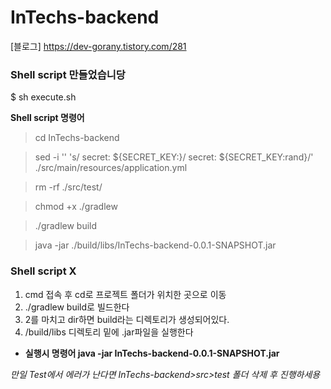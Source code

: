 # InTechs-backend

[블로그] https://dev-gorany.tistory.com/281

### Shell script 만들었습니당

$ sh execute.sh 

__Shell script 명령어__

> cd InTechs-backend

> sed -i '' 's/    secret: ${SECRET_KEY:}/    secret: ${SECRET_KEY:rand}/' ./src/main/resources/application.yml

> rm -rf ./src/test/

> chmod +x ./gradlew

> ./gradlew build

> java -jar ./build/libs/InTechs-backend-0.0.1-SNAPSHOT.jar

### Shell script X
1. cmd 접속 후 cd로 프로젝트 폴더가 위치한 곳으로 이동
2. ./gradlew build로 빌드한다
3. 2를 마치고 dir하면 build라는 디렉토리가 생성되어있다.
4. /build/libs 디렉토리 밑에 .jar파일을 실행한다
  -  __실행시 명령어 java -jar  InTechs-backend-0.0.1-SNAPSHOT.jar__

*만일 Test에서 에러가 난다면 InTechs-backend>src>test 폴더 삭제 후 진행하세용*
